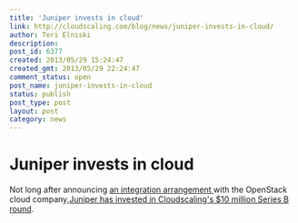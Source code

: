 ```yaml
---
title: 'Juniper invests in cloud'
link: http://cloudscaling.com/blog/news/juniper-invests-in-cloud/
author: Teri Elniski
description: 
post_id: 6377
created: 2013/05/29 15:24:47
created_gmt: 2013/05/29 22:24:47
comment_status: open
post_name: juniper-invests-in-cloud
status: publish
post_type: post
layout: post
category: news
---
```


# Juniper invests in cloud

Not long after announcing [an integration arrangement ](http://www.networkworld.com/news/2013/050613-juniper-controller-269415.html)with the OpenStack cloud company,[Juniper has invested in Cloudscaling's $10 million Series B round](http://www.cloudscaling.com/blog/press-releases/cloudscaling-closes-10-million-series-b-funding/).